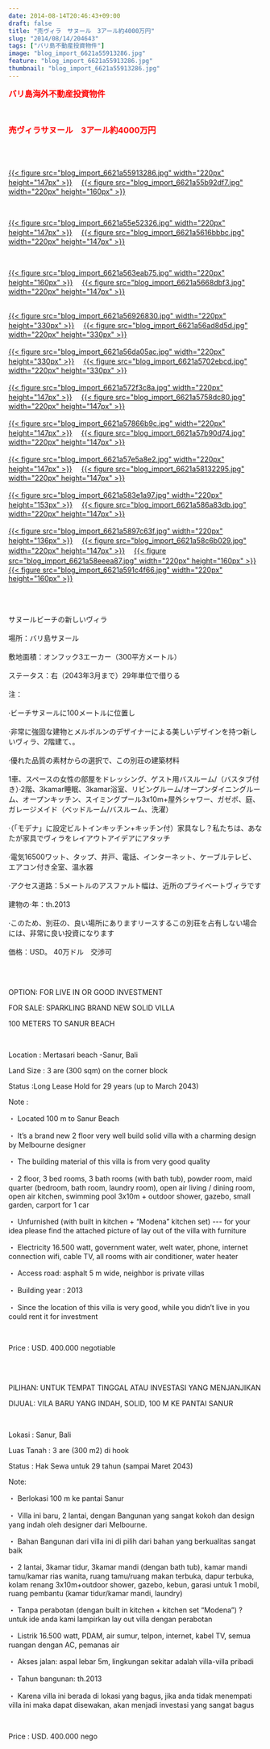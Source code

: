 ```yaml
---
date: 2014-08-14T20:46:43+09:00
draft: false
title: "売ヴィラ　サヌール　3アール約4000万円"
slug: "2014/08/14/204643"
tags: ["バリ島不動産投資物件"]
image: "blog_import_6621a55913286.jpg"
feature: "blog_import_6621a55913286.jpg"
thumbnail: "blog_import_6621a55913286.jpg"
---
```

<p><font color="#ff0000" size="3"><strong>バリ島海外不動産投資物件</strong></font></p><p><font color="#ff0000" size="3"><strong><br/></strong></font></p><p><font size="3"><font color="#ff0000"><strong>売ヴィラサヌール　3アール約4000万円<br/><span><br/></span></strong></font></font></p><br/><p><a href="blog_import_6621a55a59b16.jpg">{{< figure src="blog_import_6621a55913286.jpg" width="220px" height="147px" >}}</a> 　<a href="blog_import_6621a55cc897f.jpg">{{< figure src="blog_import_6621a55b92df7.jpg" width="220px" height="160px" >}}</a> </p><br/><p><a href="blog_import_6621a55f84ad8.jpg">{{< figure src="blog_import_6621a55e52326.jpg" width="220px" height="147px" >}}</a> 　<a href="blog_import_6621a562a1f5e.jpg">{{< figure src="blog_import_6621a5616bbbc.jpg" width="220px" height="147px" >}}</a> </p><br/><p><a href="blog_import_6621a5652e0c3.jpg">{{< figure src="blog_import_6621a563eab75.jpg" width="220px" height="160px" >}}</a> 　<a href="blog_import_6621a567c37d0.jpg">{{< figure src="blog_import_6621a5668dbf3.jpg" width="220px" height="147px" >}}</a> </p><p><br/><a href="blog_import_6621a56a5db22.jpg">{{< figure src="blog_import_6621a56926830.jpg" width="220px" height="330px" >}}</a> 　<a href="blog_import_6621a56c18bc9.jpg">{{< figure src="blog_import_6621a56ad8d5d.jpg" width="220px" height="330px" >}}</a> <br/><br/><a href="blog_import_6621a56ed947e.jpg">{{< figure src="blog_import_6621a56da05ac.jpg" width="220px" height="330px" >}}</a> 　<a href="blog_import_6621a57168cdd.jpg">{{< figure src="blog_import_6621a5702ebcd.jpg" width="220px" height="330px" >}}</a> <br/><br/><a href="blog_import_6621a57438e09.jpg">{{< figure src="blog_import_6621a572f3c8a.jpg" width="220px" height="147px" >}}</a> 　<a href="blog_import_6621a576bf6b0.jpg">{{< figure src="blog_import_6621a5758dc80.jpg" width="220px" height="147px" >}}</a> <br/><br/><a href="blog_import_6621a579a3444.jpg">{{< figure src="blog_import_6621a57866b9c.jpg" width="220px" height="147px" >}}</a> 　<a href="blog_import_6621a57d03c83.jpg">{{< figure src="blog_import_6621a57b90d74.jpg" width="220px" height="147px" >}}</a> <br/><br/><a href="blog_import_6621a57f8b1d9.jpg">{{< figure src="blog_import_6621a57e5a8e2.jpg" width="220px" height="147px" >}}</a> 　<a href="blog_import_6621a58269f4a.jpg">{{< figure src="blog_import_6621a58132295.jpg" width="220px" height="147px" >}}</a> <br/><br/><a href="blog_import_6621a58521504.jpg">{{< figure src="blog_import_6621a583e1a97.jpg" width="220px" height="153px" >}}</a> 　<a href="blog_import_6621a58821700.jpg">{{< figure src="blog_import_6621a586a83db.jpg" width="220px" height="147px" >}}</a> <br/><br/><a href="blog_import_6621a58adfbb4.jpg">{{< figure src="blog_import_6621a5897c63f.jpg" width="220px" height="136px" >}}</a> 　<a href="blog_import_6621a58daa289.jpg">{{< figure src="blog_import_6621a58c6b029.jpg" width="220px" height="147px" >}}</a> 　<a href="blog_import_6621a5902bf2e.jpg">{{< figure src="blog_import_6621a58eeea87.jpg" width="220px" height="160px" >}}</a> 　<a href="blog_import_6621a5930571e.jpg">{{< figure src="blog_import_6621a591c4f66.jpg" width="220px" height="160px" >}}</a> <br/></p><br/><p><br/><span>サヌールビーチ</span><span>の新しい</span><span>ヴィラ</span> <br/><br/><span>場所：バリ島サヌール</span> <br/><br/><span>敷地</span><span>面積：</span><span>オンフック</span><span>3エーカー</span><span>（</span><span>300平方メートル</span><span>）</span> <br/><br/><span>ステータス：</span><span>右</span><span>（</span><span>2043年3月</span><span>まで</span><span>）</span><span>29年</span><span>単位で借りる</span> <br/><br/><span>注：</span> <br/><br/><span>·</span><span>ビーチ</span><span>サヌール</span><span>に</span><span>100メートル</span><span>に位置し</span> <br/><br/><span>·</span><span>非常に強固</span><span>な建物</span><span>とメルボルン</span><span>の</span><span>デザイナーによる</span><span>美しいデザイン</span><span>を持つ新しい</span><span>ヴィラ</span><span>、</span><span>2</span><span>階建て</span><span>、</span><span>。</span> <br/><br/><span>·</span><span>優れた</span><span>品質の素材</span><span>からの選択</span><span>で、この</span><span>別荘の</span><span>建築材料</span> <br/><br/><span>1</span><span>車</span><span>、</span><span>スペースの</span><span>女性の</span><span>部屋を</span><span>ドレッシング</span><span>、</span><span>ゲスト用バスルーム</span><span>/</span><span>（</span><span>バスタブ付き</span><span>）·</span><span>2</span><span>階</span><span>、</span><span>3kamar</span><span>睡眠、</span><span>3kamar</span><span>浴室</span><span>、リビングルーム</span><span>/</span><span>オープン</span><span>ダイニングルーム</span><span>、</span><span>オープンキッチン</span><span>、</span><span>スイミングプール</span><span>3x10m</span><span>+</span><span>屋外シャワー</span><span>、</span><span>ガゼボ</span><span>、</span><span>庭</span><span>、</span><span>ガレージ</span><span>メイド</span><span>（</span><span>ベッドルーム/</span><span>バスルーム</span><span>、</span><span>洗濯</span><span>）</span> <br/><br/><span>·（</span><span>「</span><span>モデナ</span><span>」に設定</span><span>ビルトイン</span><span>キッチン</span><span>+</span><span>キッチン付</span><span>）</span><span>家具</span><span>なし</span><span>？</span><span>私たちは、あなたが</span><span>家具で</span><span>ヴィラ</span><span>をレイアウト</span><span>アイデア</span><span>にアタッチ</span> <br/><br/><span>·</span><span>電気</span><span>16500ワット</span><span>、</span><span>タップ</span><span>、</span><span>井戸</span><span>、</span><span>電話、インターネット</span><span>、</span><span>ケーブルテレビ</span><span>、エアコン</span><span>付き</span><span>全室</span><span>、</span><span>温水器</span> <br/><br/><span>·</span><span>アクセス道路</span><span>：</span><span>5メートル</span><span>の</span><span>アスファルト</span><span>幅は</span><span>、</span><span>近所</span><span>の</span><span>プライベートヴィラ</span><span>です</span> <br/><br/><span>建物</span><span>の</span><span>·</span><span>年：</span><span>th.2013</span> <br/><br/><span>·</span><span>このため、</span><span>別荘の</span><span>、良い場所</span><span>にあり</span><span>ます</span><span>リースする</span><span>この</span><span>別荘を</span><span>占有しない</span><span>場合には</span><span>、</span><span>非常に</span><span>良い投資</span><span>になります</span> <br/><br/><span>価格：</span><span>USD</span><span>。</span> <span class="hps">40万ドル　交渉可</span></p><br/><p><br/>OPTION: FOR LIVE IN OR GOOD INVESTMENT</p><p>FOR SALE: SPARKLING BRAND NEW SOLID VILLA</p><p>100 METERS TO SANUR BEACH</p><br/><p>Location : Mertasari beach -Sanur, Bali</p><p>Land Size : 3 are (300 sqm) on the corner block</p><p>Status :Long Lease Hold for 29 years (up to March 2043)</p><p>Note : </p><p>・ Located 100 m to Sanur Beach</p><p>・ It’s a brand new 2 floor very well build solid villa with a charming design by Melbourne designer</p><p>・ The building material of this villa is from very good quality</p><p>・ 2 floor, 3 bed rooms, 3 bath rooms (with bath tub), powder room, maid quarter (bedroom, bath room, laundry room), open air living / dining room, open air kitchen, swimming pool 3x10m + outdoor shower, gazebo, small garden, carport for 1 car</p><p>・ Unfurnished (with built in kitchen + “Modena” kitchen set) --- for your idea please find the attached picture of lay out of the villa with furniture</p><p>・ Electricity 16.500 watt, government water, welt water, phone, internet connection wifi, cable TV, all rooms with air conditioner, water heater</p><p>・ Access road: asphalt 5 m wide, neighbor is private villas</p><p>・ Building year : 2013</p><p>・ Since the location of this villa is very good, while you didn’t live in you could rent it for investment</p><br/><p>Price : USD. 400.000 negotiable</p><br/><br/><p>PILIHAN: UNTUK TEMPAT TINGGAL ATAU INVESTASI YANG MENJANJIKAN</p><p>DIJUAL: VILA BARU YANG INDAH, SOLID, 100 M KE PANTAI SANUR</p><br/><p>Lokasi : Sanur, Bali</p><p>Luas Tanah : 3 are (300 m2) di hook</p><p>Status : Hak Sewa untuk 29 tahun (sampai Maret 2043)</p><p>Note:</p><p>・ Berlokasi 100 m ke pantai Sanur</p><p>・ Villa ini baru, 2 lantai, dengan Bangunan yang sangat kokoh dan design yang indah oleh designer dari Melbourne.</p><p>・ Bahan Bangunan dari villa ini di pilih dari bahan yang berkualitas sangat baik</p><p>・ 2 lantai, 3kamar tidur, 3kamar mandi (dengan bath tub), kamar mandi tamu/kamar rias wanita, ruang tamu/ruang makan terbuka, dapur terbuka, kolam renang 3x10m+outdoor shower, gazebo, kebun, garasi untuk 1 mobil, ruang pembantu (kamar tidur/kamar mandi, laundry)</p><p>・ Tanpa perabotan (dengan built in kitchen + kitchen set “Modena”) ? untuk ide anda kami lampirkan lay out villa dengan perabotan</p><p>・ Listrik 16.500 watt, PDAM, air sumur, telpon, internet, kabel TV, semua ruangan dengan AC, pemanas air</p><p>・ Akses jalan: aspal lebar 5m, lingkungan sekitar adalah villa-villa pribadi</p><p>・ Tahun bangunan: th.2013</p><p>・ Karena villa ini berada di lokasi yang bagus, jika anda tidak menempati villa ini maka dapat disewakan, akan menjadi investasi yang sangat bagus</p><br/><p>Price : USD. 400.000 nego</p><p><br/></p>

